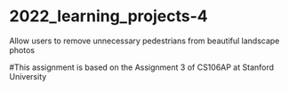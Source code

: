 # 2022_learning_projects-4
Allow users to remove unnecessary pedestrians from beautiful landscape photos

#This assignment is based on the Assignment 3 of CS106AP at Stanford University
